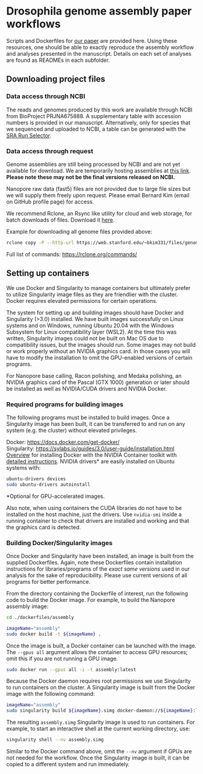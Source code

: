 # Drosophila genome assembly paper workflows
Scripts and Dockerfiles for [our paper](https://www.biorxiv.org/) are provided here. Using these resources, one should be able to exactly reproduce the assembly workflow and analyses presented in the manuscript. Details on each set of analyses are found as READMEs in each subfolder.

## Downloading project files

### Data access through NCBI
The reads and genomes produced by this work are available through NCBI from BioProject PRJNA675888. A supplementary table with accession numbers is provided in our manuscript. Alternatively, only for species that we sequenced and uploaded to NCBI, a table can be generated with the [SRA Run Selector](https://www.ncbi.nlm.nih.gov/Traces/study/?acc=PRJNA675888). 

### Data access through request
Genome assemblies are still being processed by NCBI and are not yet available for download. We are temporarily hosting assemblies at [this link](https://web.stanford.edu/~bkim331/files/genomes/). **Please note these may not be the final versions released on NCBI.** 

Nanopore raw data (fast5) files are not provided due to large file sizes but we will supply them freely upon request. Please email Bernard Kim (email on GitHub profile page) for access. 

We recommend Rclone, an Rsync like utility for cloud and web storage, for batch downloads of files. Download it [here](https://rclone.org/downloads/). 

Example for downloading all genome files provided above:
```bash
rclone copy -P --http-url https://web.stanford.edu/~bkim331/files/genomes/ :http: ./
```

Full list of commands: https://rclone.org/commands/

## Setting up containers
We use Docker and Singularity to manage containers but ultimately prefer to utilize Singularity image files as they are friendlier with the cluster. Docker requires elevated permissions for certain operations. 

The system for setting up and building images should have Docker and Singularity (>3.0) installed. We have built images successfully on Linux systems and on Windows, running Ubuntu 20.04 with the Windows Subsystem for Linux compatibility layer (WSL2). At the time this was written, Singularity images could not be built on Mac OS due to compatibility issues, but the images should run. Some images may not build or work properly without an NVIDIA graphics card. In those cases you will have to modify the installation to omit the GPU-enabled versions of certain programs.  

For Nanopore base calling, Racon polishing, and Medaka polishing, an NVIDIA graphics card of the Pascal (GTX 1000) generation or later should be installed as well as NVIDIA/CUDA drivers and NVIDIA Docker. 

### Required programs for building images

The following programs must be installed to build images. Once a Singularity image has been built, it can be transferred to and run on any system (e.g. the cluster) without elevated privileges.

Docker: https://docs.docker.com/get-docker/  
Singularity: https://sylabs.io/guides/3.0/user-guide/installation.html  
[Overview](https://github.com/NVIDIA/nvidia-docker) for installing Docker with
the NVIDIA Container toolkit with [detailed instructions](https://docs.nvidia.com/datacenter/cloud-native/container-toolkit/install-guide.html#docker).
NVIDIA drivers* are easily installed on Ubuntu systems with:    
```bash
ubuntu-drivers devices
sudo ubuntu-drivers autoinstall
```
*Optional for GPU-accelerated images.

Also note, when using containers the CUDA libraries do not have to be installed on the host machine, just the drivers. Use `nvidia-smi` inside a running container to check that drivers are installed and working and that the graphics card is detected. 

### Building Docker/Singularity images

Once Docker and Singularity have been installed, an image is built from the supplied Dockerfiles. Again, note these Dockerfiles contain installation instructions for libraries/programs of the *exact same versions* used in our analysis for the sake of reproducibility. Please use current versions of all programs for better performance.  

From the directory containing the Dockerfile of interest, run the following code to build the Docker image. For example, to build the Nanopore assembly image:   
```bash
cd ./dockerfiles/assembly

imageName="assembly"
sudo docker build -t ${imageName} .
```  
Once the image is built, a Docker container can be launched with the image. The 
```--gpus all``` argument allows the container to access GPU resources; omit
this if you are not running a GPU image.
```bash
sudo docker run --gpus all -i -t assembly:latest
```
Because the Docker daemon requires root permissions we use Singularity  to run containers on the cluster. A Singularity image is built from the Docker image with the following command:
```bash
imageName="assembly"
sudo singularity build ${imageName}.simg docker-daemon://${imageName}:latest
```  
The resulting `assembly.simg` Singularity image is used to run containers. For example, to start an interactive shell at the current working directory, use:
```bash
singularity shell --nv assembly.simg
```
Similar to the Docker command above, omit the ```--nv``` argument if GPUs are not needed for the workflow. Once the Singularity image is built, it can be copied to a different system and run immediately.
